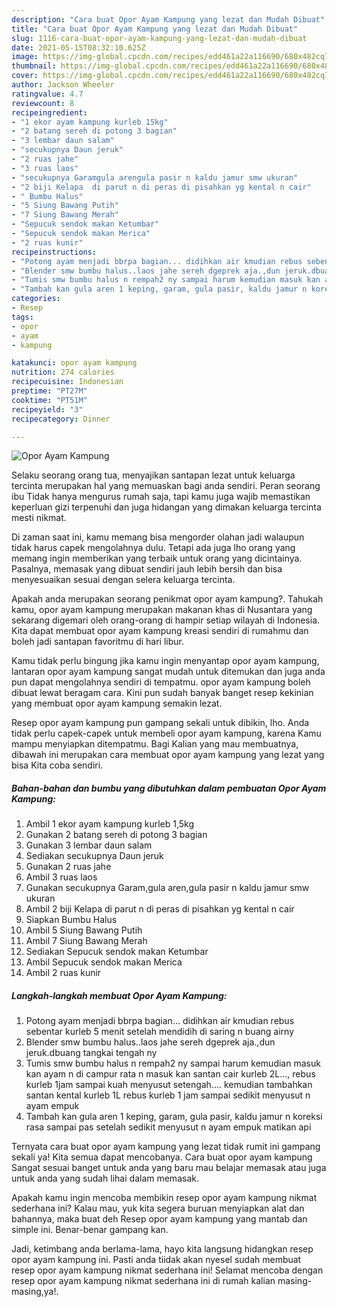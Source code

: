 ```yaml
---
description: "Cara buat Opor Ayam Kampung yang lezat dan Mudah Dibuat"
title: "Cara buat Opor Ayam Kampung yang lezat dan Mudah Dibuat"
slug: 1116-cara-buat-opor-ayam-kampung-yang-lezat-dan-mudah-dibuat
date: 2021-05-15T08:32:10.625Z
image: https://img-global.cpcdn.com/recipes/edd461a22a116690/680x482cq70/opor-ayam-kampung-foto-resep-utama.jpg
thumbnail: https://img-global.cpcdn.com/recipes/edd461a22a116690/680x482cq70/opor-ayam-kampung-foto-resep-utama.jpg
cover: https://img-global.cpcdn.com/recipes/edd461a22a116690/680x482cq70/opor-ayam-kampung-foto-resep-utama.jpg
author: Jackson Wheeler
ratingvalue: 4.7
reviewcount: 8
recipeingredient:
- "1 ekor ayam kampung kurleb 15kg"
- "2 batang sereh di potong 3 bagian"
- "3 lembar daun salam"
- "secukupnya Daun jeruk"
- "2 ruas jahe"
- "3 ruas laos"
- "secukupnya Garamgula arengula pasir n kaldu jamur smw ukuran"
- "2 biji Kelapa  di parut n di peras di pisahkan yg kental n cair"
- " Bumbu Halus"
- "5 Siung Bawang Putih"
- "7 Siung Bawang Merah"
- "Sepucuk sendok makan Ketumbar"
- "Sepucuk sendok makan Merica"
- "2 ruas kunir"
recipeinstructions:
- "Potong ayam menjadi bbrpa bagian... didihkan air kmudian rebus sebentar kurleb 5 menit setelah mendidih di saring n buang airny"
- "Blender smw bumbu halus..laos jahe sereh dgeprek aja.,dun jeruk.dbuang tangkai tengah ny"
- "Tumis smw bumbu halus n rempah2 ny sampai harum kemudian masuk kan ayam n di campur rata n masuk kan santan cair kurleb 2L..., rebus kurleb 1jam sampai kuah menyusut setengah.... kemudian tambahkan santan kental kurleb 1L rebus kurleb 1 jam sampai sedikit menyusut n ayam empuk"
- "Tambah kan gula aren 1 keping, garam, gula pasir, kaldu jamur n koreksi rasa sampai pas setelah sedikit menyusut n ayam empuk matikan api"
categories:
- Resep
tags:
- opor
- ayam
- kampung

katakunci: opor ayam kampung 
nutrition: 274 calories
recipecuisine: Indonesian
preptime: "PT27M"
cooktime: "PT51M"
recipeyield: "3"
recipecategory: Dinner

---
```



![Opor Ayam Kampung](https://img-global.cpcdn.com/recipes/edd461a22a116690/680x482cq70/opor-ayam-kampung-foto-resep-utama.jpg)

Selaku seorang orang tua, menyajikan santapan lezat untuk keluarga tercinta merupakan hal yang memuaskan bagi anda sendiri. Peran seorang ibu Tidak hanya mengurus rumah saja, tapi kamu juga wajib memastikan keperluan gizi terpenuhi dan juga hidangan yang dimakan keluarga tercinta mesti nikmat.

Di zaman  saat ini, kamu memang bisa mengorder olahan jadi walaupun tidak harus capek mengolahnya dulu. Tetapi ada juga lho orang yang memang ingin memberikan yang terbaik untuk orang yang dicintainya. Pasalnya, memasak yang dibuat sendiri jauh lebih bersih dan bisa menyesuaikan sesuai dengan selera keluarga tercinta. 



Apakah anda merupakan seorang penikmat opor ayam kampung?. Tahukah kamu, opor ayam kampung merupakan makanan khas di Nusantara yang sekarang digemari oleh orang-orang di hampir setiap wilayah di Indonesia. Kita dapat membuat opor ayam kampung kreasi sendiri di rumahmu dan boleh jadi santapan favoritmu di hari libur.

Kamu tidak perlu bingung jika kamu ingin menyantap opor ayam kampung, lantaran opor ayam kampung sangat mudah untuk ditemukan dan juga anda pun dapat mengolahnya sendiri di tempatmu. opor ayam kampung boleh dibuat lewat beragam cara. Kini pun sudah banyak banget resep kekinian yang membuat opor ayam kampung semakin lezat.

Resep opor ayam kampung pun gampang sekali untuk dibikin, lho. Anda tidak perlu capek-capek untuk membeli opor ayam kampung, karena Kamu mampu menyiapkan ditempatmu. Bagi Kalian yang mau membuatnya, dibawah ini merupakan cara membuat opor ayam kampung yang lezat yang bisa Kita coba sendiri.

<!--inarticleads1-->

##### Bahan-bahan dan bumbu yang dibutuhkan dalam pembuatan Opor Ayam Kampung:

1. Ambil 1 ekor ayam kampung kurleb 1,5kg
1. Gunakan 2 batang sereh di potong 3 bagian
1. Gunakan 3 lembar daun salam
1. Sediakan secukupnya Daun jeruk
1. Gunakan 2 ruas jahe
1. Ambil 3 ruas laos
1. Gunakan secukupnya Garam,gula aren,gula pasir n kaldu jamur smw ukuran
1. Ambil 2 biji Kelapa  di parut n di peras di pisahkan yg kental n cair
1. Siapkan  Bumbu Halus
1. Ambil 5 Siung Bawang Putih
1. Ambil 7 Siung Bawang Merah
1. Sediakan Sepucuk sendok makan Ketumbar
1. Ambil Sepucuk sendok makan Merica
1. Ambil 2 ruas kunir




<!--inarticleads2-->

##### Langkah-langkah membuat Opor Ayam Kampung:

1. Potong ayam menjadi bbrpa bagian... didihkan air kmudian rebus sebentar kurleb 5 menit setelah mendidih di saring n buang airny
1. Blender smw bumbu halus..laos jahe sereh dgeprek aja.,dun jeruk.dbuang tangkai tengah ny
1. Tumis smw bumbu halus n rempah2 ny sampai harum kemudian masuk kan ayam n di campur rata n masuk kan santan cair kurleb 2L..., rebus kurleb 1jam sampai kuah menyusut setengah.... kemudian tambahkan santan kental kurleb 1L rebus kurleb 1 jam sampai sedikit menyusut n ayam empuk
1. Tambah kan gula aren 1 keping, garam, gula pasir, kaldu jamur n koreksi rasa sampai pas setelah sedikit menyusut n ayam empuk matikan api




Ternyata cara buat opor ayam kampung yang lezat tidak rumit ini gampang sekali ya! Kita semua dapat mencobanya. Cara buat opor ayam kampung Sangat sesuai banget untuk anda yang baru mau belajar memasak atau juga untuk anda yang sudah lihai dalam memasak.

Apakah kamu ingin mencoba membikin resep opor ayam kampung nikmat sederhana ini? Kalau mau, yuk kita segera buruan menyiapkan alat dan bahannya, maka buat deh Resep opor ayam kampung yang mantab dan simple ini. Benar-benar gampang kan. 

Jadi, ketimbang anda berlama-lama, hayo kita langsung hidangkan resep opor ayam kampung ini. Pasti anda tiidak akan nyesel sudah membuat resep opor ayam kampung nikmat sederhana ini! Selamat mencoba dengan resep opor ayam kampung nikmat sederhana ini di rumah kalian masing-masing,ya!.

